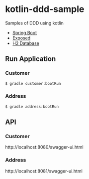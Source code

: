 # kotlin-ddd-sample

Samples of DDD using kotlin

- [Spring Boot](https://github.com/spring-projects/spring-boot)
- [Exposed](https://github.com/JetBrains/Exposed)
- [H2 Database](https://github.com/h2database/h2database)

## Run Application

### Customer
``` bash
$ gradle customer:bootRun
```

### Address
``` bash
$ gradle address:bootRun
```


## API

### Customer
http://localhost:8080/swagger-ui.html

### Address
http://localhost:8081/swagger-ui.html
